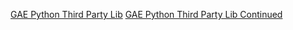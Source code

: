 [GAE Python Third Party Lib](http://stackoverflow.com/questions/14850853/how-to-include-third-party-python-libraries-in-google-app-engine)
[GAE Python Third Party Lib Continued](http://blog.jonparrott.com/managing-vendored-packages-on-app-engine/)
